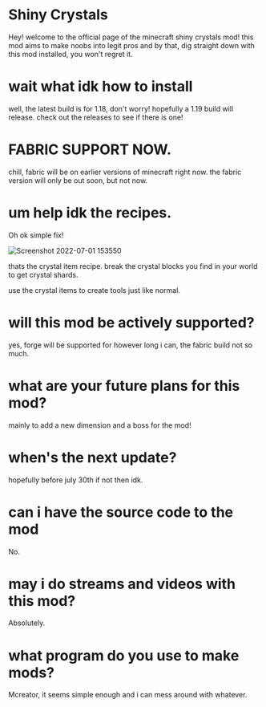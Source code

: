 # Shiny Crystals
Hey! welcome to the official page of the minecraft shiny crystals mod! this mod aims to make noobs into legit pros
and by that, dig straight down with this mod installed, you won't regret it.
# wait what idk how to install
well, the latest build is for 1.18, don't worry! hopefully a 1.19 build will release.
check out the releases to see if there is one!
# FABRIC SUPPORT NOW.
chill, fabric will be on earlier versions of minecraft right now.
the fabric version will only be out soon, but not now.
# um help idk the recipes.
Oh ok simple fix!

![Screenshot 2022-07-01 153550](https://user-images.githubusercontent.com/74159747/176958757-f122a71c-96fb-4226-af64-e282e9e0cf28.png)

thats the crystal item recipe. break the crystal blocks you find in your world to get crystal shards.

use the crystal items to create tools just like normal.

# will this mod be actively supported?
yes, forge will be supported for however long i can, the fabric build not so much.
# what are your future plans for this mod?
mainly to add a new dimension and a boss for the mod!
# when's the next update?
hopefully before july 30th if not then idk.
# can i have the source code to the mod
No.
# may i do streams and videos with this mod?
Absolutely.
# what program do you use to make mods?
Mcreator, it seems simple enough and i can mess around with whatever.
